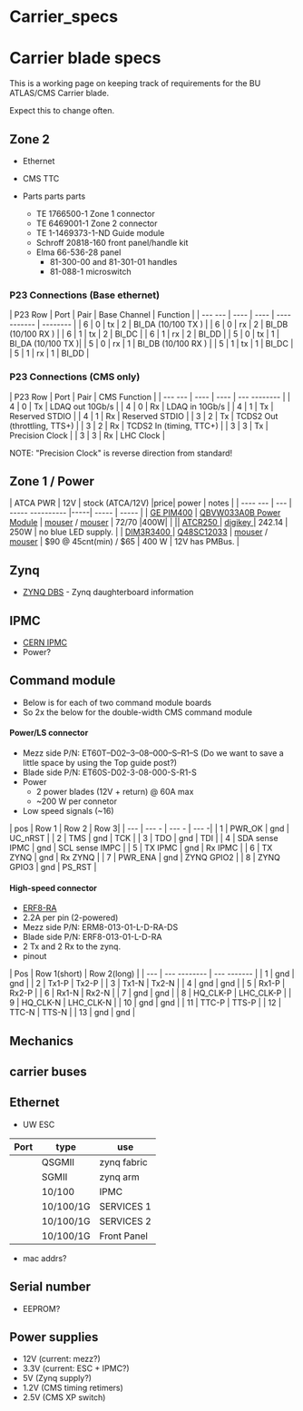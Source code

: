 # Carrier_specs
# Carrier blade specs

This is a working page on keeping track of requirements for the BU ATLAS/CMS Carrier blade.

Expect this to change often.

## Zone 2
 * Ethernet
 * CMS TTC

 * Parts parts parts
   * TE 1766500-1 Zone 1 connector
   * TE 6469001-1 Zone 2 connector
   * TE 1-1469373-1-ND Guide module
   * Schroff 20818-160 front panel/handle kit
   * Elma 66-536-28 panel
     * 81-300-00 and 81-301-01 handles
     * 81-088-1 microswitch


### P23 Connections (Base ethernet)


| P23 Row |  Port |  Pair | Base Channel | Function |
| --- --- |  ---- |  ---- | ---- ------- | -------- |
| 6       |  0   |  tx   | 2             | BI_DA (10/100 TX ) |
| 6       |  0   |  rx   | 2             | BI_DB (10/100 RX ) |
| 6       |  1   |  tx   | 2             | BI_DC   |
| 6       |  1   |  rx   | 2             | BI_DD  |
| 5       |  0   |  tx   | 1             | BI_DA (10/100 TX )|
| 5       |  0   |  rx   | 1             | BI_DB (10/100 RX ) |
| 5       |  1   |  tx   | 1             | BI_DC  |
| 5       |  1   |  rx   | 1             | BI_DD   |


### P23 Connections (CMS only)


| P23 Row | Port | Pair | CMS Function |
| --- --- | ---- | ---- | --- -------- |
| 4       |  0   | Tx   | LDAQ out 10Gb/s |
| 4       |  0   | Rx   | LDAQ in 10Gb/s |
| 4       |  1   | Tx   | Reserved STDIO  |
| 4       |  1   | Rx   | Reserved STDIO  |
| 3       |  2   | Tx   | TCDS2 Out (throttling, TTS+)  |
| 3       |  2   | Rx   | TCDS2 In (timing, TTC+) |
| 3       |  3   | Tx   | Precision Clock   |
| 3       |  3   | Rx   | LHC Clock    |

NOTE:  "Precision Clock" is reverse direction from standard!

## Zone 1 / Power

| ATCA PWR | 12V | stock (ATCA/12V) |price| power | notes |
| ---- --- | --- | ----- ---------- |-----| ----- | ----- |
| [GE PIM400](http://apps.geindustrial.com/publibrary/checkout/PIM400?TNR=Data%20Sheets|PIM400|generic) | [QBVW033A0B Power Module](http://apps.geindustrial.com/publibrary/checkout/QBVW033A0B?TNR=Brochures|QBVW033A0B|generic) | [mouser](https://www.mouser.com/GE-General-Electric/Power/DC-DC-Converters/Isolated-DC-DC-Converters/PIM400-Series/_/N-brwkv?P=1ykmeb3Z1yzf115) / [mouser](https://www.mouser.com/Search/Refine.aspx?Keyword=QBVW033A0B) | $72/$70 |400W| |
|| [ATCR250 ](https://www.artesyn.com/power/assets/atcr250_trn_1330574701_techref.pdf) | [digikey ](https://www.digikey.com/product-detail/en/artesyn-embedded-technologies/ATCR250-48D12-03J/454-1528-ND/2797405)| 242.14 | 250W | no blue LED supply. |
| [DIM3R3400 ](https://www.mouser.com/datasheet/2/632/DS_DIM3R3400-611244.pdf) | [Q48SC12033](https://www.mouser.com/datasheet/2/632/DS_Q48SC12033-372488.pdf) | [mouser](https://www.mouser.com/ProductDetail/Delta-Electronics/DIM3R3400SFA?qs=sGAEpiMZZMvGsmoEFRKS8JjZftvakwHMkx4fRJnX3SIAOg22KqhURw%3d%3d) / [mouser](https://www.mouser.com/ProductDetail/Delta-Electronics/Q48SC12033NRDH?qs=%2fha2pyFaduiV6RSi9tBHVhyFvppwHEErD4WHClezpllYDQpyWlWQAAgQnKiMSRwt) | $90 @ 45cnt(min) / $65 | 400 W | 12V has PMBus.  |
## Zynq
 *  [ZYNQ DBS](ZYNQ_DBS.md) - Zynq daughterboard information
## IPMC
 *  [CERN IPMC](https://espace.cern.ch/ph-dep-ESE-BE-ATCAEvaluationProject/PP_IPMC/SitePages/Home.aspx)
 * Power?
## Command module
 * Below is for each of two command module boards
 * So 2x the below for the double-width CMS command module
#### Power/LS connector
   * Mezz side P/N: ET60T–D02–3–08–000–S–R1–S  (Do we want to save a little space by using the Top guide post?)
   * Blade side P/N: ET60S-D02-3-08-000-S-R1-S
   * Power
     * 2 power blades (12V + return) @ 60A max
     * ~200 W per connetor
   * Low speed signals (~16)


  | pos | Row 1 | Row 2 | Row 3|
  | --- | --- - | --- - | --- -|
  | 1   | PWR_OK | gnd | UC_nRST |
  | 2   | TMS | gnd | TCK |
  | 3   | TDO | gnd   | TDI |
  | 4   | SDA sense IPMC | gnd | SCL sense IMPC |
  | 5   | TX IPMC | gnd | Rx IPMC |
  | 6   | TX ZYNQ | gnd | Rx ZYNQ |
  | 7   | PWR_ENA | gnd | ZYNQ GPIO2 |
  | 8   | ZYNQ GPIO3 | gnd | PS_RST |

#### High-speed connector
 * [ERF8-RA ](http://suddendocs.samtec.com/catalog_english/erf8_ra.pdf)
 * 2.2A per pin (2-powered)
 * Mezz side P/N: ERM8-013-01-L-D-RA-DS
 * Blade side P/N: ERF8-013-01-L-D-RA
 * 2 Tx and 2 Rx to the zynq.
 * pinout


  | Pos | Row 1(short) | Row 2(long) |
  | --- | --- -------- | --- ------- |
  | 1   | gnd   | gnd   |
  | 2   | Tx1-P | Tx2-P |
  | 3   | Tx1-N | Tx2-N |
  | 4   | gnd   | gnd   |
  | 5   | Rx1-P | Rx2-P |
  | 6   | Rx1-N | Rx2-N |
  | 7   | gnd   | gnd   |
  | 8   | HQ_CLK-P | LHC_CLK-P |
  | 9   | HQ_CLK-N | LHC_CLK-N |
  | 10  | gnd   | gnd   |
  | 11  | TTC-P | TTS-P |
  | 12  | TTC-N | TTS-N |
  | 13  | gnd | gnd |

## Mechanics
## carrier buses
## Ethernet
 * UW ESC


  |Port | type | use |
  |---- | ---- | --- |
  |     | QSGMII | zynq fabric |
  |     | SGMII | zynq arm |
  |     | 10/100 | IPMC |ZYNQ
  |     | 10/100/1G | SERVICES 1 |
  |     | 10/100/1G | SERVICES 2 |
  |     | 10/100/1G | Front Panel |
 * mac addrs?

## Serial number
 * EEPROM?

## Power supplies
 * 12V (current: mezz?)
 * 3.3V (current: ESC + IPMC?)
 * 5V (Zynq supply?)
 * 1.2V (CMS timing retimers)
 * 2.5V (CMS XP switch)
